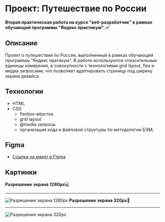 # Проект: Путешествие по России

**Вторая практическая работа на курсе "веб-разработчик" в рамках обучающей программы "Яндекс практикум". ✅**

## Описание

Проект о путешествии по России, выполненный в рамках обучающей программы "Яндекс пратикум".
В работе используются относительные единицы измерения, в совокупности с технологиями grid layout, flex и медиа запросами,
что позволяет адаптировать страницу под ширину экрана девайса.



## Технологии
- HTML
- CSS:
   - flexbox-вёрстка
   - grid layout
   - @media запросы
   - организация кода и файловой структуры по методологии БЭМ;
## Figma

* [Ссылка на макет в Figma](https://www.figma.com/file/5S2WSbEFL6awjVWJ0NWL8Q/Sprint-3_-Russia-_-desktop-mobile?node-id=28503%3A0)

## Картинки

**Разрешение экрана 1280px**:computer:
________________________________________________________________________________________________________________________________________
![Разрешение экрана 1280px](https://user-images.githubusercontent.com/102030035/167127004-4489b4eb-b3f2-413a-ba3e-1346e8ffeef9.png)
**Разрешение экрана 320px**:iphone:
________________________________________________________________________________________________________________________________________
![Разрешение экрана 320px](https://user-images.githubusercontent.com/102030035/167127013-dc90a1c7-f33a-48ff-abf3-d119340ef453.png)
